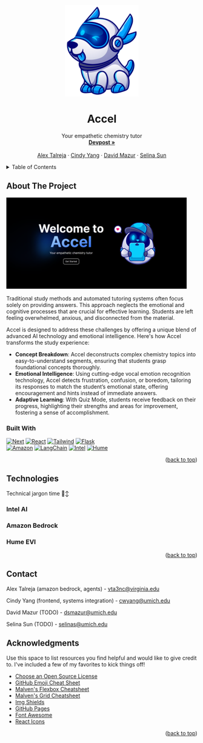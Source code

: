 
<a name="readme-top"></a>
<!-- PROJECT LOGO -->
<br />
<div align="center">
    <img src="logo.png" alt="Logo" height="240">

  <h1 align="center">Accel</h1>

  <p align="center">
    Your empathetic chemistry tutor
    <br />
    <a href="https://devpost.com/software/accel-63xgdn"><strong>Devpost »</strong></a>
    <br />
    <br />
    <a href="https://www.linkedin.com/in/alexander-talreja">Alex Talreja</a>
    ·
    <a href="https://www.linkedin.com/in/2023cyang/">Cindy Yang</a>
    ·
    <a href="https://www.linkedin.com/in/davidsmazur/">David Mazur</a>
    ·
    <a href="https://www.linkedin.com/in/selina-sun-550301227/">Selina Sun</a>
  </p>
</div>



<!-- TABLE OF CONTENTS -->
<details>
  <summary>Table of Contents</summary>
  <ol>
    <li>
      <a href="#about-the-project">About The Project</a>
      <ul>
        <li><a href="#built-with">Built With</a></li>
      </ul>
    </li>
    <li>
      <a href="#technologies">Technologies</a>
      <ul>
        <li><a href="#intel-ai">Intel AI</a></li>
        <li><a href="#amazon-bedrock">Amazon Bedrock</a></li>
        <li><a href="#hume-evi">Hume EVI</a></li>
      </ul>
    </li>
    <li><a href="#contact">Contact</a></li>
    <li><a href="#acknowledgments">Acknowledgments</a></li>
  </ol>
</details>



<!-- ABOUT THE PROJECT -->
## About The Project

<img src="product-1.png" alt="Logo" height="240">

Traditional study methods and automated tutoring systems often focus solely on providing answers. This approach neglects the emotional and cognitive processes that are crucial for effective learning. Students are left feeling overwhelmed, anxious, and disconnected from the material.

Accel is designed to address these challenges by offering a unique blend of advanced AI technology and emotional intelligence. Here's how Accel transforms the study experience: 

* **Concept Breakdown**: Accel deconstructs complex chemistry topics into easy-to-understand segments, ensuring that students grasp foundational concepts thoroughly.
* **Emotional Intelligence**: Using cutting-edge vocal emotion recognition technology, Accel detects frustration, confusion, or boredom, tailoring its responses to match the student’s emotional state, offering encouragement and hints instead of immediate answers.
* **Adaptive Learning**: With Quiz Mode, students receive feedback on their progress, highlighting their strengths and areas for improvement, fostering a sense of accomplishment.


### Built With

[![Next][Next.js]][Next-url]
[![React][React.js]][React-url]
[![Tailwind][Tailwind]][Tailwind-url]
[![Flask][Flask]][Flask-url]<br/>
[![Amazon][Amazon]][Amazon-url]
[![LangChain][LangChain]][langchain-url]
[![Intel][Intel]][Intel-url]
[![Hume][Hume]][Hume-url]


<p align="right">(<a href="#readme-top">back to top</a>)</p>



<!-- GETTING STARTED -->
## Technologies

Technical jargon time 🙂‍↕️

### Intel AI



### Amazon Bedrock



### Hume EVI


<p align="right">(<a href="#readme-top">back to top</a>)</p>


<!-- CONTACT -->
## Contact
Alex Talreja (amazon bedrock, agents) - vta3nc@virginia.edu

Cindy Yang (frontend, systems integration) - cwyang@umich.edu

David Mazur (TODO) - dsmazur@umich.edu

Selina Sun (TODO) - selinas@umich.edu

<!-- ACKNOWLEDGMENTS -->
## Acknowledgments

Use this space to list resources you find helpful and would like to give credit to. I've included a few of my favorites to kick things off!

* [Choose an Open Source License](https://choosealicense.com)
* [GitHub Emoji Cheat Sheet](https://www.webpagefx.com/tools/emoji-cheat-sheet)
* [Malven's Flexbox Cheatsheet](https://flexbox.malven.co/)
* [Malven's Grid Cheatsheet](https://grid.malven.co/)
* [Img Shields](https://shields.io)
* [GitHub Pages](https://pages.github.com)
* [Font Awesome](https://fontawesome.com)
* [React Icons](https://react-icons.github.io/react-icons/search)

<p align="right">(<a href="#readme-top">back to top</a>)</p>



<!-- MARKDOWN LINKS & IMAGES -->
<!-- https://www.markdownguide.org/basic-syntax/#reference-style-links -->
[product-screenshot]: images/screenshot.png
[Next.js]: https://img.shields.io/badge/next.js-000000?style=for-the-badge&logo=nextdotjs&logoColor=white
[Next-url]: https://nextjs.org/
[React.js]: https://img.shields.io/badge/React.js-20232A?style=for-the-badge&logo=react&logoColor=61DAFB
[React-url]: https://reactjs.org/
[Tailwind]: https://img.shields.io/badge/Tailwind-35495E?style=for-the-badge&logo=tailwindcss&logoColor=06B6D4
[Tailwind-url]: https://tailwindcss.com/
[Flask]: https://img.shields.io/badge/Flask-FF2D20?style=for-the-badge&logo=flask&logoColor=white
[Flask-url]: https://flask.palletsprojects.com/en/3.0.x/
[Intel]: https://img.shields.io/badge/Intel_ai-0769AD?style=for-the-badge&logo=intel&logoColor=white
[Intel-url]: https://www.intel.com/content/www/us/en/developer/topic-technology/artificial-intelligence/overview.html
[Hume]: https://img.shields.io/badge/Hume_EVI-563D7C?style=for-the-badge&logo=polkadot&logoColor=white
[Hume-url]: https://beta.hume.ai/
[LangChain]: https://img.shields.io/badge/LangChain-DD0031?style=for-the-badge&logo=langchain&logoColor=white
[LangChain-url]: https://www.langchain.com/
[Amazon]: https://img.shields.io/badge/Amazon_Bedrock-4A4A55?style=for-the-badge&logo=amazonwebservices&logoColor=FF3E00
[Amazon-url]: https://aws.amazon.com/bedrock/?gclid=CjwKCAjw7NmzBhBLEiwAxrHQ-R43KC_xeXdqadUZrt7upH8LYrZMbCOi-j7Hn7RHxfyKg1tJdlt2FBoCr_IQAvD_BwE&trk=0eaabb80-ee46-4e73-94ae-368ffb759b62&sc_channel=ps&ef_id=CjwKCAjw7NmzBhBLEiwAxrHQ-R43KC_xeXdqadUZrt7upH8LYrZMbCOi-j7Hn7RHxfyKg1tJdlt2FBoCr_IQAvD_BwE:G:s&s_kwcid=AL!4422!3!692006004688!p!!g!!amazon%20bedrock!21048268554!159639952935
